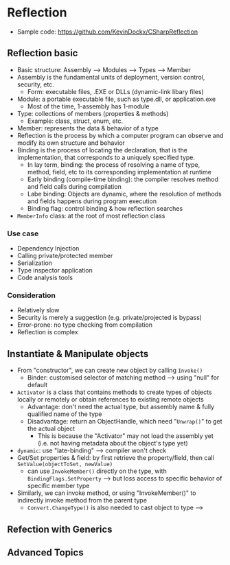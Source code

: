 # Reflection
  - Sample code: https://github.com/KevinDockx/CSharpReflection

## Reflection basic
  - Basic structure: Assembly --> Modules --> Types --> Member
  - Assembly is the fundamental units of deployment, version control, security, etc.
    + Form: executable files, .EXE or DLLs (dynamic-link libary files)
  - Module: a portable executable file, such as type.dll, or application.exe
    + Most of the time, 1-assembly has 1-module
  - Type: collections of members (properties & methods)
    + Example: class, struct, enum, etc.
  - Member: represents the data & behavior of a type
  - Reflection is the process by which a computer program can observe and modify its own structure and behavior
  - Binding is the process of locating the declaration, that is the implementation, that corresponds to a uniquely specified type.
    + In lay term, binding: the process of resolving a name of type, method, field, etc to its corresponding implementation at runtime
    + Early binding (compile-time binding): the compiler resolves method and field calls during compilation
    + Labe binding: Objects are dynamic, where  the resolution of methods and fields happens during program execution
    + Binding flag: control binding & how reflection searches
  - `MemberInfo` class: at the root of most reflection class

### Use case
  - Dependency Injection
  - Calling private/protected member
  - Serialization
  - Type inspector application
  - Code analysis tools

### Consideration
  - Relatively slow
  - Security is merely a suggestion (e.g. private/projected is bypass)
  - Error-prone: no type checking from compilation
  - Reflection is complex

## Instantiate & Manipulate objects
  - From "constructor", we can create new object by calling `Invoke()`
    + Binder: customised selector of matching method --> using "null" for default
  - `Activator` is a class that contains methods to create types of objects locally or remotely or obtain references to existing remote objects
    + Advantage: don't need the actual type, but assembly name & fully qualified name of the type
    + Disadvantage: return an ObjectHandle, which need "`Unwrap()`" to get the actual object
      - This is because the "Activator" may not load the assembly yet (i.e. not having metadata about the object's type yet)
  - `dynamic`: use "late-binding" --> compiler won't check
  - Get/Set properties & field: by first retrieve the property/field, then call `SetValue(objectToSet, newValue)`
    + can use `InvokeMember()` directly on the type, with `BindingFlags.SetProperty` --> but loss access to specific behavior of specific member type 
  - Similarly, we can invoke method, or using "InvokeMember()" to indirectly invoke method from the parent type
    + `Convert.ChangeType()` is also needed to cast object to type --> 

## Refection with Generics

## Advanced Topics
